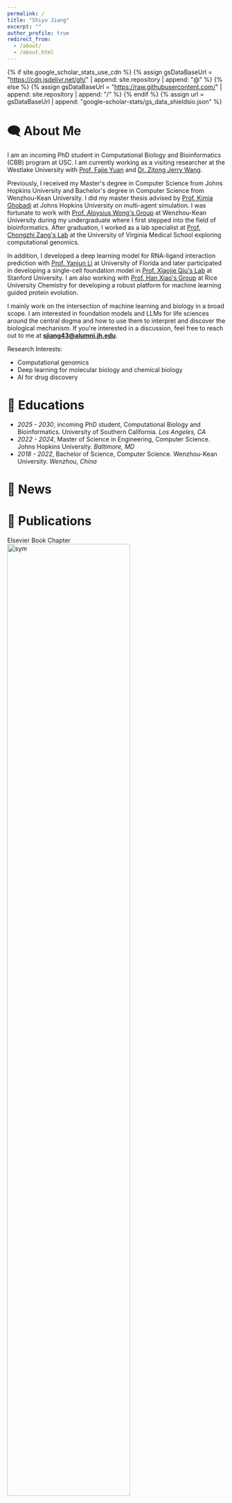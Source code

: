 ```yaml
---
permalink: /
title: "Shiyu Jiang"
excerpt: ""
author_profile: true
redirect_from: 
  - /about/
  - /about.html
---
```


{% if site.google_scholar_stats_use_cdn %}
{% assign gsDataBaseUrl = "https://cdn.jsdelivr.net/gh/" | append: site.repository | append: "@" %}
{% else %}
{% assign gsDataBaseUrl = "https://raw.githubusercontent.com/" | append: site.repository | append: "/" %}
{% endif %}
{% assign url = gsDataBaseUrl | append: "google-scholar-stats/gs_data_shieldsio.json" %}

<span class='anchor' id='about-me'></span>

# 🗨 About Me
I am an incoming PhD student in Computational Biology and Bioinformatics (CBB) program at USC.
I am currently working as a visiting researcher at the Westlake University with [Prof. Fajie Yuan](https://en.westlake.edu.cn/faculty/fajie-yuan.html) and [Dr. Zitong Jerry Wang](https://cellethology.github.io/).

Previously, I received my Master's degree in Computer Science from Johns Hopkins University and 
Bachelor's degree in Computer Science from Wenzhou-Kean University. 
I did my master thesis advised by [Prof. Kimia Ghobadi](https://systems.jhu.edu/kimia/) at Johns Hopkins University on multi-agent simulation.
I was fortunate to work with [Prof. Aloysius Wong's Group](https://csmt.wku.edu.cn/en/node/1777) at Wenzhou-Kean University during my undergraduate
where I first stepped into the field of bioinformatics. After graduation, I worked as a lab specialist at [Prof. Chongzhi Zang's Lab](https://zanglab.github.io/index.htm) at 
the University of Virginia Medical School exploring computational genomics.

In addition, I developed a deep learning model for RNA-ligand interaction prediction with [Prof. Yanjun Li](https://yanjun-li.com/index.html) at University of Florida 
and later participated in developing a single-cell foundation model in [Prof. Xiaojie Qiu's Lab](https://www.devo-evo.com/) at Stanford University. 
I am also working with [Prof. Han Xiao's Group](https://xiao.rice.edu/) at Rice University Chemistry for developing a robust platform
for machine learning guided protein evolution.

I mainly work on the intersection of machine learning and biology in a broad scope. I am interested in foundation 
models and LLMs for life sciences around the central dogma and how to use them to interpret and 
discover the biological mechanism. 
If you're interested in a discussion, feel free to reach out to me at **sjiang43@alumni.jh.edu**.

Research Interests:
- Computational genomics
- Deep learning for molecular biology and chemical biology
- AI for drug discovery

# 📖 Educations
- *2025 - 2030*, incoming PhD student, Computational Biology and Bioinformatics. University of Southern California. *Los Angeles, CA*
- *2022 - 2024*, Master of Science in Engineering, Computer Science. Johns Hopkins University. *Baltimore, MD* 
- *2018 - 2022*, Bachelor of Science, Computer Science. Wenzhou-Kean University. *Wenzhou, China*

# 📰 News

[//]: # (- *2025.12*: Evolla has been accepted by [Nature Communications]&#40;&#41;! Check out our [online server]&#40;http://www.chat-protein.com/&#41;.)
[//]: # (- *2025.12*: ProTrek has been accepted by [Nature Biotechnology]&#40;&#41;! Check out our [online server]&#40;http://search-protrek.com/&#41;.)
[//]: # (- *2025.08*: Excited to begin my PhD journey at USC—looking forward to all the incredible experiences ahead!)
[//]: # (- *2025.08*: SICER 2.0 has been accepted by [Bioinformatics]&#40;&#41;. Check out our updated [tutorial]&#40;https://zanglab.github.io/SICER2/&#41;.)
[//]: # (- *2025.05*: SaProtHub has been accepted by [Nature Methods]&#40;&#41;! Check out our [tutorial]&#40;https://github.com/westlake-repl/SaprotHub?tab=readme-ov-file&#41; and [the OPMC]&#40;https://theopmc.github.io/&#41;.)

[//]: # (- *2025.05*: I left Westlake University where I was fortunate to work on great projects including [SaProtHub]&#40;&#41;, [ProTrek]&#40;&#41;, and [Evolla]&#40;&#41;.)

[//]: # (- *2025.04*: a book chapter in bioinformatics tool development has been published with [Elsevier]&#40;https://shop.elsevier.com/books/cryptic-enzymes-and-moonlighting/irving/978-0-443-15719-6&#41;.)

[//]: # (- *2025.04*: the collaboration work with MSR, SDEML, has been released to bioRxiv.)

[//]: # (- *2025.03*: the python package of SICER 2.0, a ChIP-seq broad peak calling tool, has been updated &#40;check the [Documentation]&#40;https://zanglab.github.io/SICER2/&#41;&#41;.)

[//]: # (- *2025.03*: one paper in explainable AI for prostate cancer has been accepted by [ICME 2025]&#40;https://arxiv.org/abs/2501.01392&#41;.)

[//]: # (- *2025.01*: one paper in multi-agents LLM has been accepted by [NAACL 2025]&#40;https://arxiv.org/abs/2411.00781&#41;.)

[//]: # (- *2024.09*: one paper in computational chemistry has been accepted by [ACS Nano]&#40;https://pubs.acs.org/doi/abs/10.1021/acsnano.4c08316&#41;, featured in the [cover]&#40;https://pubs.acs.org/cms/10.1021/ancac3.2024.18.issue-38/asset/ancac3.2024.18.issue-38.xlargecover-4.jpg&#41;.)

[//]: # (- *2024.08*: one paper has been accepted by [ChemBioChem]&#40;https://chemistry-europe.onlinelibrary.wiley.com/doi/abs/10.1002/cbic.202400366&#41; and is selected as a VIP paper.)

[//]: # (- *2023.07*: one paper in developing a multi-agent model for pandemic simulation has been accepted by [ALIFE 2023]&#40;https://direct.mit.edu/isal/proceedings/isal2023/35/123/116938&#41;.)

[//]: # (- *2022.08*: my first first-authored paper in developing a protein recognition webserver has been accepted by [Bioinformatics]&#40;https://academic.oup.com/bioinformatics/article/38/19/4643/6673135&#41;.)

# 📝 Publications
<div class='paper-box'><div class='paper-box-image'><div><div class="badge">Elsevier Book Chapter</div><img src='' alt="sym" width="75%"></div></div>
<div class='paper-box-text' markdown="1">

[Computational approaches and bioinformatic tools for the identification of cryptic enzymes]()
**Shiyu Jiang**, Aloysius Wong, Chunyun Bi. 2025. As a book chapter in Cryptic Enzymes and Moonlighting.
[Book](https://shop.elsevier.com/books/cryptic-enzymes-and-moonlighting/irving/978-0-443-15719-6)
</div>
</div>


<div class='paper-box'><div class='paper-box-image'><div><div class="badge">bioRxiv</div><img src='images/qa.png' alt="sym" width="75%"></div></div>
<div class='paper-box-text' markdown="1">

[Decoding the Molecular Language of Proteins with Evola](https://www.biorxiv.org/content/10.1101/2025.01.05.630192v1)
Xibin Zhou †, Chenchen Han †, Yingqi Zhang ‡, Jin Su ‡, Kai Zhuang ‡, **Shiyu Jiang** ‡, Zichen Yuan, Wei Zheng, Fengyuan Dai, Yuyang Zhou, Yuyang Tao, Dan Wu, Fajie Yuan. *bioRxiv*, 2025.
[Online Server](http://www.chat-protein.com/)
</div>
</div>


<div class='paper-box'><div class='paper-box-image'><div><div class="badge">bioRxiv</div><img src='images/tabula.png' alt="sym" width="75%"></div></div>
<div class='paper-box-text' markdown="1">

[Toward a privacy-preserving predictive foundation model of single-cell transcriptomics with federated learning and tabular modeling](https://www.biorxiv.org/content/10.1101/2025.01.06.631427v1)
Jiayuan Ding †, Jianhui Lin †, **Shiyu Jiang** †, Yixin Wang, Ziyang Mao, Zhaoyu Fang, Jiliang Tang, Min Li, Xiaojie Qiu. *bioRxiv*, 2025.
[GitHub](https://github.com/aristoteleo/tabula)
</div>
</div>


<div class='paper-box'><div class='paper-box-image'><div><div class="badge">bioRxiv</div><img src='images/protrek.png' alt="sym" width="75%"></div></div>
<div class='paper-box-text' markdown="1">

[ProTrek: Navigating the Protein Universe through Tri-Modal Contrastive Learning](https://www.biorxiv.org/content/10.1101/2024.05.30.596740v2.abstract)
Jin Su †, Yan He †, Shiyang You †, **Shiyu Jiang** ‡, Xibin Zhou ‡, Xuting Zhang, Yuxuan Wang, Igor Tolstoy, Hongyuan Lu, Xing Chang, Fajie Yuan. *bioRxiv*, 2024, (In Submission).
[Online Server](http://search-protrek.com/)
</div>
</div>


<div class='paper-box'><div class='paper-box-image'><div><div class="badge">bioRxiv</div><img src='images/saprothub.png' alt="sym" width="75%"></div></div>
<div class='paper-box-text' markdown="1">

[SaprotHub: Making Protein Modeling Accessible to All Biologists](https://www.biorxiv.org/content/10.1101/2024.05.24.595648v5.abstract)
Jin Su, Zhikai Li, Chenchen Han, Yuyang Zhou, Yan He, Junjie Shan, Xibin Zhou, Xing Chang, **Shiyu Jiang**, Dacheng Ma, The OPMC, Martin Steinegger, Sergey Ovchinnikov, Fajie Yuan. *bioRxiv*, 2024, (In Submission). 
[GitHub](https://github.com/westlake-repl/SaprotHub?tab=readme-ov-file) | [OPMC](https://theopmc.github.io/)
</div>
</div>


<div class='paper-box'><div class='paper-box-image'><div><div class="badge">ACS Nano</div><img src='images/acsnano.png' alt="sym" width="75%"></div></div>
<div class='paper-box-text' markdown="1">

[Integrating Metal–Phenolic Networks-Mediated Separation and Machine Learning-Aided Surface-Enhanced Raman Spectroscopy for Accurate Nanoplastics Quantification and Classification](https://pubs.acs.org/doi/abs/10.1021/acsnano.4c08316)
Haoxin Ye, **Shiyu Jiang**, Yan Yan, Bin Zhao, Edward R Grant, David D Kitts, Rickey Y Yada, Anubhav Pratap-Singh, Alberto Baldelli, Tianxi Yang. *ACS Nano*, 2024.
[Featured on Cover](https://pubs.acs.org/cms/10.1021/ancac3.2024.18.issue-38/asset/ancac3.2024.18.issue-38.xlargecover-4.jpg)
</div>
</div>


<div class='paper-box'><div class='paper-box-image'><div><div class="badge">ALIFE 2023</div><img src='images/covid_sim.png' alt="sym" width="75%"></div></div>
<div class='paper-box-text' markdown="1">

[Simulating Disease Spread During Disaster Scenarios](https://direct.mit.edu/isal/proceedings/isal/35/123/116938)
**Shiyu Jiang**, Heejoong Kim, Fabio Henrique Tanaka, Claus Aranha, Anna Bogdanova, Kimia Ghobadi, Anton Dahbura. *The International Conference on Artificial Life*, 2023.
[GitHub](https://github.com/caranha/Koudou/tree/ALIFE_2023)
</div>
</div>


<div class='paper-box'><div class='paper-box-image'><div><div class="badge">Bioinformatics</div><img src='images/bioinformatics2022.png' alt="sym" width="75%"></div></div>
<div class='paper-box-text' markdown="1">

[HNOXPred: a web tool for the prediction of gas-sensing H-NOX proteins from amino acid sequence](https://academic.oup.com/bioinformatics/article/38/19/4643/6673135)
**Shiyu Jiang**, Hemn Barzan Abdalla, Chuyun Bi, Yi Zhu, Xuechen Tian, Yixin Yang, Aloysius Wong. *Bioinformatics*, 2022.
[Online Server](https://www.hnoxpred.com/) | [GitHub](https://github.com/JasonJiangs/HNOX_Pred)
</div>
</div>


<div class='paper-box'><div class='paper-box-image'><div><div class="badge">IJCNN 2021</div><img src='images/ijcnn.png' alt="sym" width="75%"></div></div>
<div class='paper-box-text' markdown="1">

[Deblur-yolo: Real-time object detection with efficient blind motion deblurring](https://ieeexplore.ieee.org/abstract/document/9534352)

Shen Zheng, Yuxiong Wu, **Shiyu Jiang**, Changjie Lu, Gaurav Gupta. *International Joint Conference on Neural Networks*, 2021

</div>
</div>

[comment]: <> (# 🎖 Honors and Awards)

[comment]: <> (- *2021.10* Lorem ipsum dolor sit amet, consectetur adipiscing elit. Vivamus ornare aliquet ipsum, ac tempus justo dapibus sit amet. )

[comment]: <> (- *2021.09* Lorem ipsum dolor sit amet, consectetur adipiscing elit. Vivamus ornare aliquet ipsum, ac tempus justo dapibus sit amet. )

# 🧑‍💻 Experience
- *2024.08 - Present*, Visiting Researcher, [Representation Learning Lab](https://github.com/westlake-repl) & [Cell Ethology Lab](https://cellethology.github.io/), Westlake University, *Hangzhou, China*.
- *2024.01 - 2024.07*, Lab Specialist, [Chongzhi Zang Lab](https://zanglab.github.io/index.htm), University of Virginia School of Medicine, *Charlottesville, VA*.
- *2022.06 - 2022.08*, Software Engineer Intern, [Alibaba Cloud - PolarDB](https://www.alibabacloud.com/product/polardb), *Hangzhou, China*.
- *2021.09 - 2022.03*, Applied Research Intern, [Institute of Automation](https://people.ucas.edu.cn/~zhenshen?language=en), Chinese Academy of Sciences, *Beijing, China*.


# 🔨 Models
## Genomics
- [SICER 2.0](https://zanglab.github.io/SICER2/) (**S**patial-clustering **I**dentification of **C**hIP-**E**nriched **R**egions):
  a ChIP-Seq broad peak calling data analysis method.

- [Tabula](https://github.com/aristoteleo/tabula):
  A privacy-preserving predictive foundation model for single-cell transcriptomics, leveraging federated learning and tabular modeling.

## Protein

[//]: # (- [SDEML]&#40;&#41;:)

[//]: # (  xxx)

- [ProTrek](http://search-protrek.com/):
  a tri-modal protein language model that jointly models protein sequence, structure and function (SSF).

- [Evolla](http://www.chat-protein.com/):
  a protein-language generative model designed to decode the molecular language of proteins.

- [SaProtHub](https://github.com/westlake-repl/SaprotHub?tab=readme-ov-file):
  making Protein Modeling Accessible to All Biologists.

- [HNOXPred](https://www.hnoxpred.com/) (**Pred**iction of **H**eme-**N**itric oxide/**OX**ygen domains):
  a web server to predict gas-sensing H-NOX proteins from amino acid sequences.

## Molecule

[//]: # (- [SmartBind]&#40;https://github.com/AIDD-LiLab/SmartBind&#41;:)

[//]: # (  xxx)

[//]: # (- [ApoDiff]&#40;https://github.com/AIDD-LiLab&#41;:)

[//]: # (  xxx)

## Other
- [Koudou](https://github.com/caranha/Koudou):
  an agent-based model that simulates the infectious disease spread under college town scenario.


# 🌎 Miscellaneous
Outside of work, you’ll often find me at the gym, playing soccer, road cycling, or traveling to new destinations. I also enjoy playing table tennis and the piano occasionally.


<body>
  <a href="https://clustrmaps.com/site/1bt6x"  title="Visit tracker" >
    <img src="//www.clustrmaps.com/map_v2.png?d=aGpjzbKbHZT-5oLEhHvcK0igPnT7IvQmYxySQX6oPb4&cl=ffffff" />
  </a>
</body>